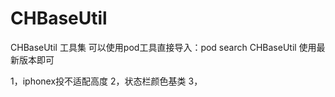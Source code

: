 # CHBaseUtil
CHBaseUtil 工具集
可以使用pod工具直接导入：pod search CHBaseUtil 
使用最新版本即可

1，iphonex投不适配高度
2，状态栏颜色基类
3，
